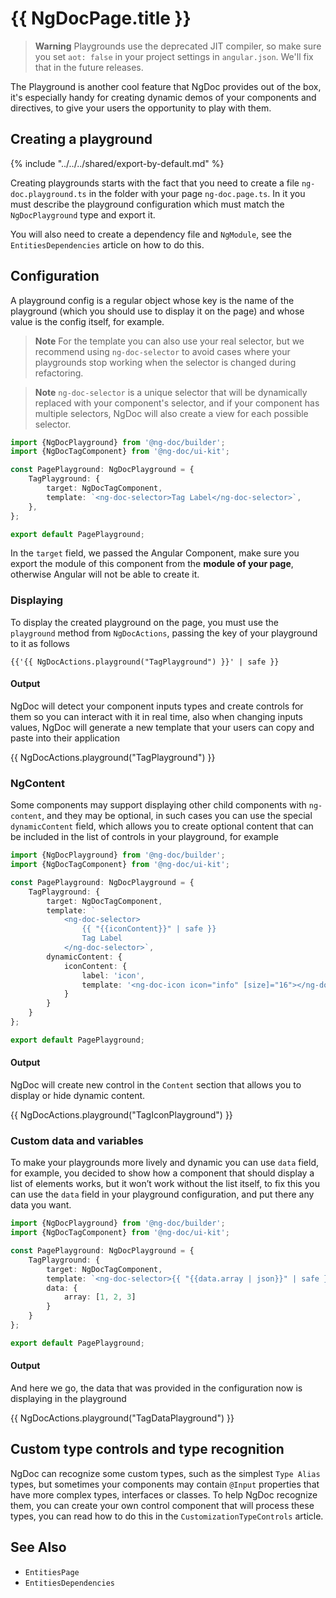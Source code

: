 # {{ NgDocPage.title }}

> **Warning**
> Playgrounds use the deprecated JIT compiler, so make sure you set `aot: false` in your project
> settings in `angular.json`. We'll fix that in the future releases.

The Playground is another cool feature that NgDoc provides out of the box, it's especially handy for
creating dynamic demos of your components and directives, to give your users the opportunity to play
with them.

## Creating a playground

{% include "../../../shared/export-by-default.md" %}

Creating playgrounds starts with the fact that you need to create a file `ng-doc.playground.ts` in
the folder with your page `ng-doc.page.ts`. In it you must describe the playground configuration
which must match the `NgDocPlayground` type and export it.

You will also need to create a dependency file and `NgModule`, see the `EntitiesDependencies`
article on how to do this.

## Configuration

A playground config is a regular object whose key is the name of the playground (which you should
use to display it on the page) and whose value is the config itself, for example.

> **Note**
> For the template you can also use your real selector, but we recommend using `ng-doc-selector` to
> avoid cases where your playgrounds stop working when the selector is changed during refactoring.

> **Note**
> `ng-doc-selector` is a unique selector that will be dynamically replaced with your component's
> selector, and if your component has multiple selectors, NgDoc will also create a view for each
> possible selector.

```typescript
import {NgDocPlayground} from '@ng-doc/builder';
import {NgDocTagComponent} from '@ng-doc/ui-kit';

const PagePlayground: NgDocPlayground = {
	TagPlayground: {
		target: NgDocTagComponent,
		template: `<ng-doc-selector>Tag Label</ng-doc-selector>`,
	},
};

export default PagePlayground;
```

In the `target` field, we passed the Angular Component, make sure you export the module of this
component from the **module of your page**, otherwise Angular will not be able to create it.

### Displaying

To display the created playground on the page, you must use the `playground` method
from `NgDocActions`,
passing the key of your playground to it as follows

```twig
{{'{{ NgDocActions.playground("TagPlayground") }}' | safe }}
```

#### Output

NgDoc will detect your component inputs types and create controls for them so you can interact with
it in real time, also when changing inputs values, NgDoc will generate a new template that your
users can copy and paste into their application

{{ NgDocActions.playground("TagPlayground") }}

### NgContent

Some components may support displaying other child components with `ng-content`, and they may be
optional, in such cases you can use the special `dynamicContent` field, which allows you to create
optional
content that can be included in the list of controls in your playground, for example

```typescript
import {NgDocPlayground} from '@ng-doc/builder';
import {NgDocTagComponent} from '@ng-doc/ui-kit';

const PagePlayground: NgDocPlayground = {
	TagPlayground: {
		target: NgDocTagComponent,
		template: `
			<ng-doc-selector>
				{{ "{{iconContent}}" | safe }}
				Tag Label
			</ng-doc-selector>`,
		dynamicContent: {
			iconContent: {
				label: 'icon',
				template: '<ng-doc-icon icon="info" [size]="16"></ng-doc-icon>'
			}
		}
	}
};

export default PagePlayground;
```

#### Output

NgDoc will create new control in the `Content` section that allows you to display or hide dynamic
content.

{{ NgDocActions.playground("TagIconPlayground") }}

### Custom data and variables

To make your playgrounds more lively and dynamic you can use `data` field,
for example, you decided to show how a component that should display a list of elements works, but
it won’t work without the list itself, to fix this you can use the `data` field in your playground
configuration,
and put there any data you want.

```typescript
import {NgDocPlayground} from '@ng-doc/builder';
import {NgDocTagComponent} from '@ng-doc/ui-kit';

const PagePlayground: NgDocPlayground = {
	TagPlayground: {
		target: NgDocTagComponent,
		template: `<ng-doc-selector>{{ "{{data.array | json}}" | safe }}</ng-doc-selector>`,
		data: {
			array: [1, 2, 3]
		}
	}
};

export default PagePlayground;
```

#### Output

And here we go, the data that was provided in the configuration now is displaying in the playground

{{ NgDocActions.playground("TagDataPlayground") }}

## Custom type controls and type recognition

NgDoc can recognize some custom types, such as the simplest `Type Alias` types, but sometimes your
components may contain `@Input` properties that have more complex types, interfaces or classes.
To help NgDoc recognize them, you can create your own control component that will process these
types,
you can read how to do this in the `CustomizationTypeControls` article.

## See Also

- `EntitiesPage`
- `EntitiesDependencies`

